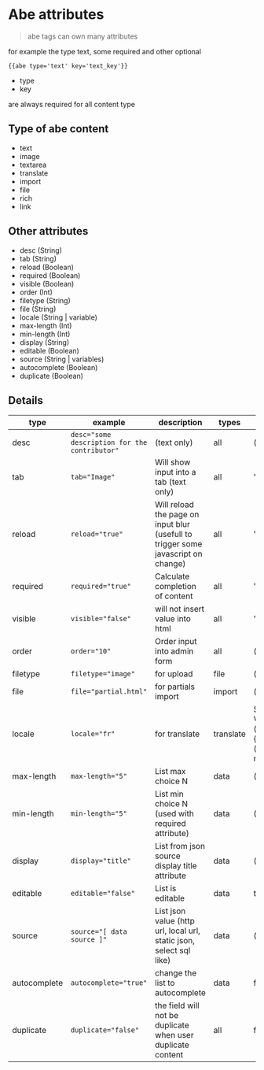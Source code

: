 # Abe attributes

> abe tags can own many attributes

for example the type text, some required and other optional

```
{{abe type='text' key='text_key'}}
```

- type
- key

are always required for all content type

## Type of abe content

- text
- image
- textarea
- translate
- import
- file
- rich
- link

## Other attributes

- desc (String)
- tab (String)
- reload (Boolean)
- required (Boolean)
- visible (Boolean)
- order (Int)
- filetype (String)
- file (String)
- locale (String | variable)
- max-length (Int)
- min-length (Int)
- display (String)
- editable (Boolean)
- source (String | variables)
- autocomplete (Boolean)
- duplicate (Boolean)

## Details 

type  | example | description | types | Default
--- | --- | --- | --- | ---
desc | ```desc="some description for the contributor"``` | (text only) | all | (null)
tab | ```tab="Image"``` | Will show input into a tab (text only) | all | "default"
reload  | ```reload="true"``` | Will reload the page on input blur (usefull to trigger some javascript on change) | all | "false"
required  | ```required="true"``` | Calculate completion of content | all | "false"
visible  | ```visible="false"``` | will not insert value into html | all | "false"
order  | ```order="10"``` | Order input into admin form | all | (null)
filetype  | ```filetype="image"``` | for upload | file | (null)
file  | ```file="partial.html"``` | for partials import | import | (null)
locale  | ```locale="fr"``` | for translate | translate | String or Variable (with {{lang}}) (default null)
max-length  | ```max-length="5"``` | List max choice N | data | (null)
min-length  | ```min-length="5"``` | List min choice N (used with required attribute) | data | (null)
display  | ```display="title"``` | List from json source display title attribute | data | (null)
editable  | ```editable="false"``` | List is editable | data | true
source  | ```source="[ data source ]"``` | List json value (http url, local url, static json, select sql like) | data | (null)
autocomplete  | ```autocomplete="true"``` | change the list to autocomplete | data | false
duplicate  | ```duplicate="false"``` | the field will not be duplicate when user duplicate content | all | false


